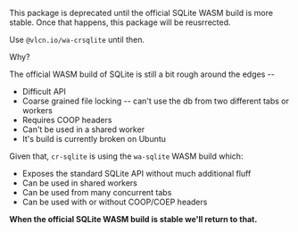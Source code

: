 This package is deprecated until the official SQLite WASM build is more stable. Once that happens, this package will be reusrrected.

Use `@vlcn.io/wa-crsqlite` until then.

Why?

The official WASM build of SQLite is still a bit rough around the edges --

- Difficult API
- Coarse grained file locking -- can't use the db from two different tabs or workers
- Requires COOP headers
- Can't be used in a shared worker
- It's build is currently broken on Ubuntu

Given that, `cr-sqlite` is using the `wa-sqlite` WASM build which:

- Exposes the standard SQLite API without much additional fluff
- Can be used in shared workers
- Can be used from many concurrent tabs
- Can be used with or without COOP/COEP headers

**When the official SQLite WASM build is stable we'll return to that.**

